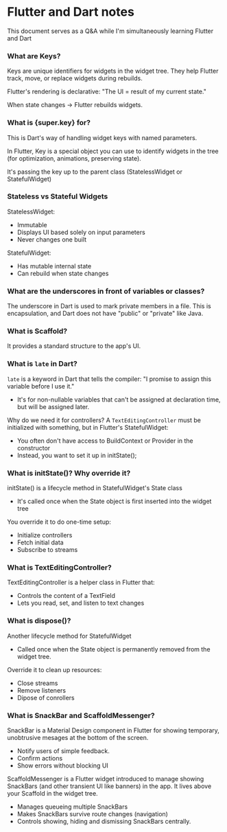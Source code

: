 # Flutter and Dart notes

This document serves as a Q&A while I'm simultaneously learning Flutter and Dart

### What are Keys?

Keys are unique identifiers for widgets in the widget tree. They help Flutter track, move, or replace widgets during rebuilds.

Flutter's rendering is declarative: "The UI = result of my current state."

When state changes -> Flutter rebuilds widgets.

### What is {super.key} for?

This is Dart's way of handling widget keys with named parameters.

In Flutter, Key is a special object you can use to identify widgets in the tree (for optimization, animations, preserving state).

It's passing the key up to the parent class (StatelessWidget or StatefulWidget)

### Stateless vs Stateful Widgets

StatelessWidget:

- Immutable
- Displays UI based solely on input parameters
- Never changes one built

StatefulWidget:

- Has mutable internal state
- Can rebuild when state changes

### What are the underscores in front of variables or classes?

The underscore in Dart is used to mark private members in a file. This is encapsulation, and Dart does not have "public" or "private" like Java.

### What is Scaffold?

It provides a standard structure to the app's UI.

### What is `late` in Dart?

`late` is a keyword in Dart that tells the compiler: "I promise to assign this variable before I use it."

- It's for non-nullable variables that can't be assigned at declaration time, but will be assigned later.

Why do we need it for controllers?
A `TextEditingController` must be initialized with something, but in Flutter's StatefulWidget:

- You often don't have access to BuildContext or Provider in the constructor
- Instead, you want to set it up in initState();

### What is initState()? Why override it?

initState() is a lifecycle method in StatefulWidget's State class

- It's called once when the State object is first inserted into the widget tree

You override it to do one-time setup:

- Initialize controllers
- Fetch initial data
- Subscribe to streams

### What is TextEditingController?

TextEditingController is a helper class in Flutter that:

- Controls the content of a TextField
- Lets you read, set, and listen to text changes

### What is dispose()?

Another lifecycle method for StatefulWidget

- Called once when the State object is permanently removed from the widget tree.

Override it to clean up resources:

- Close streams
- Remove listeners
- Dipose of conrollers

### What is SnackBar and ScaffoldMessenger?

SnackBar is a Material Design component in Flutter for showing temporary, unobtrusive mesages at the bottom of the screen.

- Notify users of simple feedback.
- Confirm actions
- Show errors without blocking UI

ScaffoldMessenger is a Flutter widget introduced to manage showing SnackBars (and other transient UI like banners) in the app.
It lives above your Scaffold in the widget tree.

- Manages queueing multiple SnackBars
- Makes SnackBars survive route changes (navigation)
- Controls showing, hiding and dismissing SnackBars centrally.
